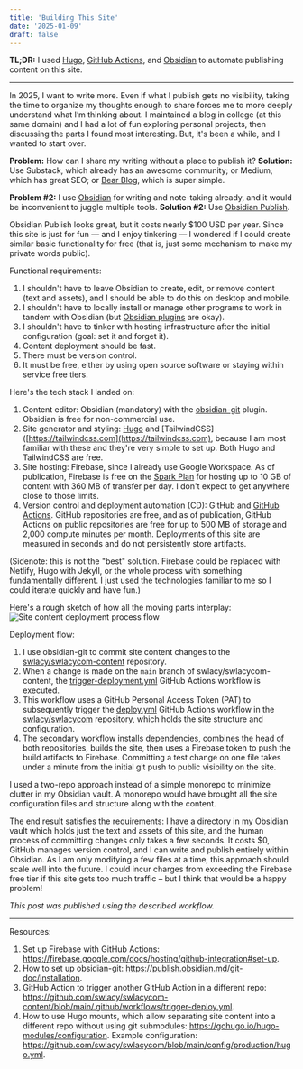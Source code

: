 ```yaml
---
title: 'Building This Site'
date: '2025-01-09'
draft: false
---
```


**TL;DR:** I used [Hugo](https://gohugo.io), [GitHub Actions](https://github.com/features/actions), and [Obsidian](https://obsidian.md) to automate publishing content on this site.

---

In 2025, I want to write more. Even if what I publish gets no visibility, taking the time to organize my thoughts enough to share forces me to more deeply understand what I’m thinking about. I maintained a blog in college (at this same domain) and I had a lot of fun exploring personal projects, then discussing the parts I found most interesting. But, it's been a while, and I wanted to start over.

**Problem:** How can I share my writing without a place to publish it? **Solution:** Use Substack, which already has an awesome community; or Medium, which has great SEO; or [Bear Blog](https://bearblog.dev), which is super simple.

**Problem #2:** I use [Obsidian](https://obsidian.md) for writing and note-taking already, and it would be inconvenient to juggle multiple tools. **Solution #2:** Use [Obsidian Publish](https://obsidian.md/publish).

Obsidian Publish looks great, but it costs nearly $100 USD per year. Since this site is just for fun — and I enjoy tinkering — I wondered if I could create similar basic functionality for free (that is, just some mechanism to make my private words public).

Functional requirements:
1. I shouldn't have to leave Obsidian to create, edit, or remove content (text and assets), and I should be able to do this on desktop and mobile.
2. I shouldn't have to locally install or manage other programs to work in tandem with Obsidian (but [Obsidian plugins](https://obsidian.md/plugins) are okay).
3. I shouldn't have to tinker with hosting infrastructure after the initial configuration (goal: set it and forget it).
4. Content deployment should be fast.
5. There must be version control.
6. It must be free, either by using open source software or staying within service free tiers.

Here's the tech stack I landed on:
1. Content editor: Obsidian (mandatory) with the [obsidian-git](https://github.com/Vinzent03/obsidian-git) plugin. Obsidian is free for non-commercial use.
2. Site generator and styling: [Hugo](https://gohugo.io) and [TailwindCSS]([https://tailwindcss.com](https://tailwindcss.com), because I am most familiar with these and they're very simple to set up. Both Hugo and TailwindCSS are free.
3. Site hosting: Firebase, since I already use Google Workspace. As of publication, Firebase is free on the [Spark Plan](https://firebase.google.com/pricing) for hosting up to 10 GB of content with 360 MB of transfer per day. I don't expect to get anywhere close to those limits.
4. Version control and deployment automation (CD): GitHub and [GitHub Actions](https://github.com/features/actions). GitHub repositories are free, and as of publication, GitHub Actions on public repositories are free for up to 500 MB of storage and 2,000 compute minutes per month. Deployments of this site are measured in seconds and do not persistently store artifacts.

(Sidenote: this is not the "best" solution. Firebase could be replaced with Netlify, Hugo with Jekyll, or the whole process with something fundamentally different. I just used the technologies familiar to me so I could iterate quickly and have fun.)

Here's a rough sketch of how all the moving parts interplay: 
![Site content deployment process flow](BuildingThisSiteArch.png)

Deployment flow:
1. I use obsidian-git to commit site content changes to the [swlacy/swlacycom-content](https://github.com/swlacy/swlacycom-content) repository.
2. When a change is made on the `main` branch of swlacy/swlacycom-content, the [trigger-deployment.yml](https://github.com/swlacy/swlacycom-content/blob/main/.github/workflows/trigger-deploy.yml) GitHub Actions workflow is executed.
3. This workflow uses a GitHub Personal Access Token (PAT) to subsequently trigger the [deploy.yml](https://github.com/swlacy/swlacycom/blob/main/.github/workflows/deploy.yml) GitHub Actions workflow in the [swlacy/swlacycom](https://github.com/swlacy/swlacycom) repository, which holds the site structure and configuration.
4. The secondary workflow installs dependencies, combines the head of both repositories, builds the site, then uses a Firebase token to push the build artifacts to Firebase. Committing a test change on one file takes under a minute from the initial git push to public visibility on the site.

I used a two-repo approach instead of a simple monorepo to minimize clutter in my Obsidian vault. A monorepo would have brought all the site configuration files and structure along with the content.

The end result satisfies the requirements: I have a directory in my Obsidian vault which holds just the text and assets of this site, and the human process of committing changes only takes a few seconds. It costs $0, GitHub manages version control, and I can write and publish entirely within Obsidian. As I am only modifying a few files at a time, this approach should scale well into the future. I could incur charges from exceeding the Firebase free tier if this site gets too much traffic – but I think that would be a happy problem!

_This post was published using the described workflow._

---

Resources:
1. Set up Firebase with GitHub Actions: https://firebase.google.com/docs/hosting/github-integration#set-up.
2. How to set up obsidian-git: https://publish.obsidian.md/git-doc/Installation.
3. GitHub Action to trigger another GitHub Action in a different repo: https://github.com/swlacy/swlacycom-content/blob/main/.github/workflows/trigger-deploy.yml.
4. How to use Hugo mounts, which allow separating site content into a different repo without using git submodules: https://gohugo.io/hugo-modules/configuration. Example configuration: https://github.com/swlacy/swlacycom/blob/main/config/production/hugo.yml.
